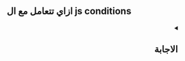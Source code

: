 <h2 align=center>ازاي تتعامل مع ال js conditions</h2>

<details dir=rtl>
  <summary>
    <h2>الاجابة</h2>
  </summary>
  <div>
لما بتكتب كود بال JavaScript أو أي لغة برمجة أخرى فأحنا غالبا بنبقي محتاجين ننفذ كود معين بناء علي شرط معين ودا الي بنسميه conditional statements.
    
أحيانا بيكون عندي conditional statements كثيره جدا ودا بيكونلي if else hell زي بتاع ال callbacks كدا و دا طبعا بيخلي الكود غير مقروء
  </div>
</details>

